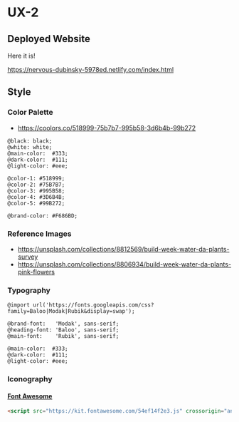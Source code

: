 # UX-2

## Deployed Website

Here it is!

<https://nervous-dubinsky-5978ed.netlify.com/index.html>

## Style

### Color Palette

-   <https://coolors.co/518999-75b7b7-995b58-3d6b4b-99b272>

```less
@black: black;
@white: white;
@main-color:  #333;
@dark-color:  #111;
@light-color: #eee;

@color-1: #518999;
@color-2: #75B7B7;
@color-3: #995B58;
@color-4: #3D6B4B;
@color-5: #99B272;

@brand-color: #F686BD;
```

### Reference Images

-   <https://unsplash.com/collections/8812569/build-week-water-da-plants-survey>
-   <https://unsplash.com/collections/8806934/build-week-water-da-plants-pink-flowers>

### Typography

```less
@import url('https://fonts.googleapis.com/css?family=Baloo|Modak|Rubik&display=swap');

@brand-font:   'Modak', sans-serif;
@heading-font: 'Baloo', sans-serif;
@main-font:    'Rubik', sans-serif;

@main-color:  #333;
@dark-color:  #111;
@light-color: #eee;
```

### Iconography

#### [Font Awesome](https://fontawesome.com/kits/54ef14f2e3/use)

```html
<script src="https://kit.fontawesome.com/54ef14f2e3.js" crossorigin="anonymous"></script>
```
